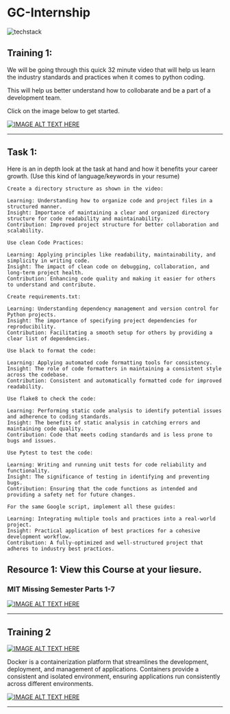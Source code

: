 # GC-Internship
![techstack](https://github.com/autonerdqc/Internship/assets/153427232/5c903f9c-f6dc-4625-bee7-4f59b37bed44)

## Training 1: 

We will be going through this quick 32 minute video that will help us learn the industry standards and practices when it comes to python coding.

This will help us better understand how to collobarate and be a part of a development team.

Click on the image below to get started.

[![IMAGE ALT TEXT HERE](https://img.youtube.com/vi/25P5apB4XWM/0.jpg)](https://www.youtube.com/watch?v=25P5apB4XWM)

----------------------------------------------------------------------------------------------------------------------------------------------------
## Task 1:

Here is an in depth look at the task at hand and how it benefits your career growth. (Use this kind of language/keywords in your resume)

    Create a directory structure as shown in the video:

    Learning: Understanding how to organize code and project files in a structured manner.
    Insight: Importance of maintaining a clear and organized directory structure for code readability and maintainability.
    Contribution: Improved project structure for better collaboration and scalability.

    Use clean Code Practices:

    Learning: Applying principles like readability, maintainability, and simplicity in writing code.
    Insight: The impact of clean code on debugging, collaboration, and long-term project health.
    Contribution: Enhancing code quality and making it easier for others to understand and contribute.

    Create requirements.txt:

    Learning: Understanding dependency management and version control for Python projects.
    Insight: The importance of specifying project dependencies for reproducibility.
    Contribution: Facilitating a smooth setup for others by providing a clear list of dependencies.

    Use black to format the code:

    Learning: Applying automated code formatting tools for consistency.
    Insight: The role of code formatters in maintaining a consistent style across the codebase.
    Contribution: Consistent and automatically formatted code for improved readability.

    Use flake8 to check the code:

    Learning: Performing static code analysis to identify potential issues and adherence to coding standards.
    Insight: The benefits of static analysis in catching errors and maintaining code quality.
    Contribution: Code that meets coding standards and is less prone to bugs and issues.

    Use Pytest to test the code:

    Learning: Writing and running unit tests for code reliability and functionality.
    Insight: The significance of testing in identifying and preventing bugs.
    Contribution: Ensuring that the code functions as intended and providing a safety net for future changes.

    For the same Google script, implement all these guides:

    Learning: Integrating multiple tools and practices into a real-world project.
    Insight: Practical application of best practices for a cohesive development workflow.
    Contribution: A fully-optimized and well-structured project that adheres to industry best practices.


## Resource 1: View this Course at your liesure. 

### MIT Missing Semester Parts 1-7

[![IMAGE ALT TEXT HERE](https://img.youtube.com/vi/2sjqTHE0zok/0.jpg)](https://www.youtube.com/watch?v=2sjqTHE0zok)

----------------------------------------------------------------------------------------------------------------------------------------------------
## Training 2

[![IMAGE ALT TEXT HERE](https://img.youtube.com/vi/jAWLQFi4USk/0.jpg)](https://www.youtube.com/watch?app=desktop&v=jAWLQFi4USk)

Docker is a containerization platform that streamlines the development,
deployment, and management of applications. Containers provide a consistent
and isolated environment, ensuring applications run consistently across
different environments.

[![IMAGE ALT TEXT HERE](https://img.youtube.com/vi/tRKeLrwfUgU/0.jpg)](https://www.youtube.com/watch?app=desktop&v=tRKeLrwfUgU)


----------------------------------------------------------------------------------------------------------------------------------------------------
